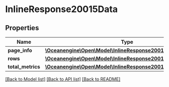 # InlineResponse20015Data

## Properties
Name | Type | Description | Notes
------------ | ------------- | ------------- | -------------
**page_info** | [**\Oceanengine\Open\Model\InlineResponse20015DataPageInfo**](InlineResponse20015DataPageInfo.md) |  | 
**rows** | [**\Oceanengine\Open\Model\InlineResponse20015DataRows[]**](InlineResponse20015DataRows.md) |  | 
**total_metrics** | [**\Oceanengine\Open\Model\InlineResponse20015DataTotalMetrics**](InlineResponse20015DataTotalMetrics.md) |  | 

[[Back to Model list]](../README.md#documentation-for-models) [[Back to API list]](../README.md#documentation-for-api-endpoints) [[Back to README]](../README.md)


